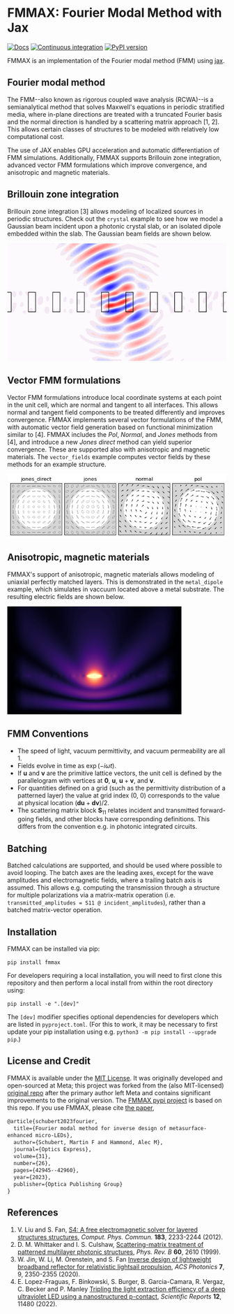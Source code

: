 # FMMAX: Fourier Modal Method with Jax

[![Docs](https://img.shields.io/badge/Docs-blue.svg)](https://invrs-io.github.io/fmmax/)
[![Continuous integration](https://github.com/invrs-io/fmmax/actions/workflows/build-ci.yml/badge.svg)](https://github.com/invrs-io/fmmax/actions)
[![PyPI version](https://img.shields.io/pypi/v/fmmax)](https://pypi.org/project/fmmax/)

FMMAX is an implementation of the Fourier modal method (FMM) using [jax](https://github.com/google/jax).

## Fourier modal method

The FMM--also known as rigorous coupled wave analysis (RCWA)--is a semianalytical method that solves Maxwell's equations in periodic stratified media, where in-plane directions are treated with a truncated Fourier basis and the normal direction is handled by a scattering matrix approach [1, 2]. This allows certain classes of structures to be modeled with relatively low computational cost.

The use of JAX enables GPU acceleration and automatic differentiation of FMM simulations. Additionally, FMMAX supports Brillouin zone integration, advanced vector FMM formulations which improve convergence, and anisotropic and magnetic materials.

## Brillouin zone integration
Brillouin zone integration [3] allows modeling of localized sources in periodic structures. Check out the `crystal` example to see how we model a Gaussian beam incident upon a photonic crystal slab, or an isolated dipole embedded within the slab. The Gaussian beam fields are shown below.

![Gaussian beam incident on photonic crystal](https://github.com/invrs-io/fmmax/blob/main/docs/img/crystal_beam.gif?raw=true)

## Vector FMM formulations
Vector FMM formulations introduce local coordinate systems at each point in the unit cell, which are normal and tangent to all interfaces. This allows normal and tangent field components to be treated differently and improves convergence. FMMAX implements several vector formulations of the FMM, with automatic vector field generation based on functional minimization similar to [4]. FMMAX includes the _Pol_, _Normal_, and _Jones_ methods from [4], and introduce a new _Jones direct_ method can yield superior convergence. These are supported also with anisotropic and magnetic materials. The `vector_fields` example computes vector fields by these methods for an example structure.

![Comparison of automatically-generated vector fields](https://github.com/invrs-io/fmmax/blob/main/docs/img/vector_fields.png?raw=true)

## Anisotropic, magnetic materials
FMMAX's support of anisotropic, magnetic materials allows modeling of uniaxial perfectly matched layers. This is demonstrated in the `metal_dipole` example, which simulates in vaccuum located above a metal substrate. The resulting electric fields are shown below.

![Dipole suspended above metal substrate with PML](https://github.com/invrs-io/fmmax/blob/main/docs/img/metal_dipole.png?raw=true)

## FMM Conventions
- The speed of light, vacuum permittivity, and vacuum permeability are all 1.
- Fields evolve in time as $\exp(-i \omega t)$.
- If $\mathbf{u}$ and $\mathbf{v}$ are the primitive lattice vectors, the unit cell is defined by the parallelogram with vertices at $\mathbf{0}$, $\mathbf{u}$, $\mathbf{u} + \mathbf{v}$, and $\mathbf{v}$.
- For quantities defined on a grid (such as the permittivity distribution of a patterned layer) the value at grid index (0, 0) corresponds to the value at physical location $(\mathbf{du} + \mathbf{dv}) / 2$.
- The scattering matrix block $\mathbf{S}_{11}$ relates incident and transmitted forward-going fields, and other blocks have corresponding definitions. This differs from the convention e.g. in photonic integrated circuits.

## Batching
Batched calculations are supported, and should be used where possible to avoid looping. The batch axes are the leading axes, except for the wave amplitudes and electromagnetic fields, where a trailing batch axis is assumed. This allows e.g. computing the transmission through a structure for multiple polarizations via a matrix-matrix operation (i.e. `transmitted_amplitudes = S11 @ incident_amplitudes`), rather than a batched matrix-vector operation.

## Installation

FMMAX can be installed via pip:
```
pip install fmmax
```

For developers requiring a local installation, you will need to first clone this repository and then perform a local install from within the root directory using:
```
pip install -e ".[dev]"
```

The `[dev]` modifier specifies optional dependencies for developers which are listed in `pyproject.toml`. (For this to work, it may be necessary to first update your pip installation using e.g. `python3 -m pip install --upgrade pip`.)

## License and Credit

FMMAX is available under the [MIT License](https://github.com/invrs-io/fmmax/blob/main/LICENSE). It was originally developed and open-sourced at Meta; this project was forked from the (also MIT-licensed) [original repo](https://github.com/facebookresearch/fmmax) after the primary author left Meta and contains significant improvements to the original version. The [FMMAX pypi project](https://pypi.org/project/fmmax/) is based on this repo. If you use FMMAX, please cite [the paper](https://opg.optica.org/oe/fulltext.cfm?uri=oe-31-26-42945&id=544113),

```
@article{schubert2023fourier,
  title={Fourier modal method for inverse design of metasurface-enhanced micro-LEDs},
  author={Schubert, Martin F and Hammond, Alec M},
  journal={Optics Express},
  volume={31},
  number={26},
  pages={42945--42960},
  year={2023},
  publisher={Optica Publishing Group}
}
```

## References
1. V. Liu and S. Fan, [S4: A free electromagnetic solver for layered structures structures](https://www.sciencedirect.com/science/article/pii/S0010465512001658), _Comput. Phys. Commun._ **183**, 2233-2244 (2012).
2. D. M. Whittaker and I. S. Culshaw, [Scattering-matrix treatment of patterned multilayer photonic structures](https://journals.aps.org/prb/abstract/10.1103/PhysRevB.60.2610), _Phys. Rev. B_ **60**, 2610 (1999).
3. W. Jin, W. Li, M. Orenstein, and S. Fan [Inverse design of lightweight broadband reflector for relativistic lightsail propulsion](https://pubs.acs.org/doi/10.1021/acsphotonics.0c00768), _ACS Photonics_ **7**, 9, 2350-2355 (2020).
4. E. Lopez-Fraguas, F. Binkowski, S. Burger, B. Garcia-Camara, R. Vergaz, C. Becker and P. Manley [Tripling the light extraction efficiency of a deep ultraviolet LED using a nanostructured p-contact](https://www.nature.com/articles/s41598-022-15499-7), _Scientific Reports_ **12**, 11480 (2022).
